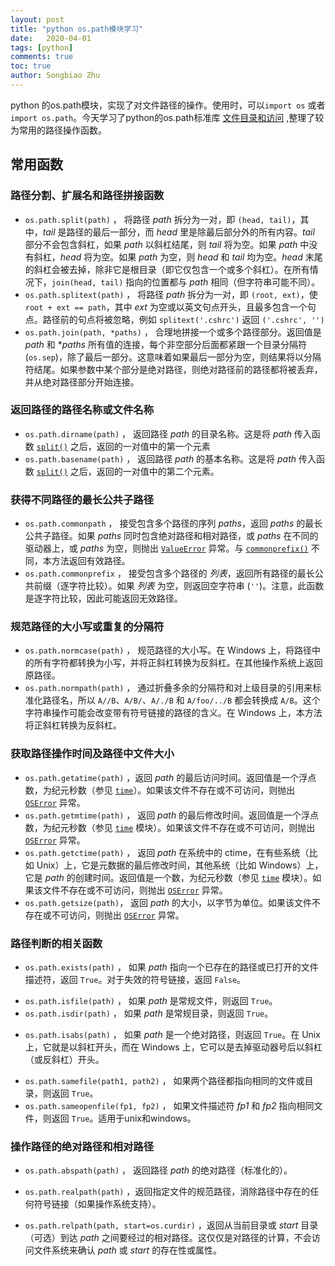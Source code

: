 ```yaml
---
layout: post
title: "python os.path模块学习"
date:   2020-04-01
tags: [python]
comments: true
toc: true
author: Songbiao Zhu
---
```


python 的os.path模块，实现了对文件路径的操作。使用时，可以`import os` 或者`import os.path`。今天学习了python的os.path标准库 [文件目录和访问](https://docs.python.org/zh-cn/3/library/os.path.html) ,整理了较为常用的路径操作函数。

<!-- more -->

## 常用函数

### 路径分割、扩展名和路径拼接函数

- `os.path.split(path)` ， 将路径 *path* 拆分为一对，即 `(head, tail)`，其中，*tail* 是路径的最后一部分，而 *head* 里是除最后部分外的所有内容。*tail* 部分不会包含斜杠，如果 *path* 以斜杠结尾，则 *tail* 将为空。如果 *path* 中没有斜杠，*head* 将为空。如果 *path* 为空，则 *head* 和 *tail* 均为空。*head* 末尾的斜杠会被去掉，除非它是根目录（即它仅包含一个或多个斜杠）。在所有情况下，`join(head, tail)` 指向的位置都与 *path* 相同（但字符串可能不同）。
- `os.path.splitext(path)` ， 将路径 *path* 拆分为一对，即 `(root, ext)`，使 `root + ext == path`，其中 *ext* 为空或以英文句点开头，且最多包含一个句点。路径前的句点将被忽略，例如 `splitext('.cshrc')` 返回 `('.cshrc', '')`
- `os.path.join(path, *paths)` ， 合理地拼接一个或多个路径部分。返回值是 *path* 和 **paths* 所有值的连接，每个非空部分后面都紧跟一个目录分隔符 (`os.sep`)，除了最后一部分。这意味着如果最后一部分为空，则结果将以分隔符结尾。如果参数中某个部分是绝对路径，则绝对路径前的路径都将被丢弃，并从绝对路径部分开始连接。

### 返回路径的路径名称或文件名称

* `os.path.dirname(path)` ， 返回路径 *path* 的目录名称。这是将 *path* 传入函数 [`split()`](https://docs.python.org/zh-cn/3/library/os.path.html#os.path.split) 之后，返回的一对值中的第一个元素
* `os.path.basename(path)` ， 返回路径 *path* 的基本名称。这是将 *path* 传入函数 [`split()`](https://docs.python.org/zh-cn/3/library/os.path.html#os.path.split) 之后，返回的一对值中的第二个元素。

### 获得不同路径的最长公共子路径

* `os.path.commonpath` ， 接受包含多个路径的序列 *paths*，返回 *paths* 的最长公共子路径。如果 *paths* 同时包含绝对路径和相对路径，或 *paths* 在不同的驱动器上，或 *paths* 为空，则抛出 [`ValueError`](https://docs.python.org/zh-cn/3/library/exceptions.html#ValueError) 异常。与 [`commonprefix()`](https://docs.python.org/zh-cn/3/library/os.path.html#os.path.commonprefix) 不同，本方法返回有效路径。
* `os.path.commonprefix` ， 接受包含多个路径的 *列表*，返回所有路径的最长公共前缀（逐字符比较）。如果 *列表* 为空，则返回空字符串 (`''`)。注意，此函数是逐字符比较，因此可能返回无效路径。

### 规范路径的大小写或重复的分隔符

* `os.path.normcase(path)` ， 规范路径的大小写。在 Windows 上，将路径中的所有字符都转换为小写，并将正斜杠转换为反斜杠。在其他操作系统上返回原路径。
* `os.path.normpath(path)` ， 通过折叠多余的分隔符和对上级目录的引用来标准化路径名，所以 `A//B`、`A/B/`、`A/./B` 和 `A/foo/../B` 都会转换成 `A/B`。这个字符串操作可能会改变带有符号链接的路径的含义。在 Windows 上，本方法将正斜杠转换为反斜杠。

### 获取路径操作时间及路径中文件大小

- `os.path.getatime(path)` ，返回 *path* 的最后访问时间。返回值是一个浮点数，为纪元秒数（参见 [`time`](https://docs.python.org/zh-cn/3/library/time.html#module-time)）。如果该文件不存在或不可访问，则抛出 [`OSError`](https://docs.python.org/zh-cn/3/library/exceptions.html#OSError) 异常。
- `os.path.getmtime(path)` ， 返回 *path* 的最后修改时间。返回值是一个浮点数，为纪元秒数（参见 [`time`](https://docs.python.org/zh-cn/3/library/time.html#module-time) 模块）。如果该文件不存在或不可访问，则抛出 [`OSError`](https://docs.python.org/zh-cn/3/library/exceptions.html#OSError) 异常。
- `os.path.getctime(path)` ， 返回 *path* 在系统中的 ctime，在有些系统（比如 Unix）上，它是元数据的最后修改时间，其他系统（比如 Windows）上，它是 *path* 的创建时间。返回值是一个数，为纪元秒数（参见 [`time`](https://docs.python.org/zh-cn/3/library/time.html#module-time) 模块）。如果该文件不存在或不可访问，则抛出 [`OSError`](https://docs.python.org/zh-cn/3/library/exceptions.html#OSError) 异常。
- `os.path.getsize(path)`， 返回 *path* 的大小，以字节为单位。如果该文件不存在或不可访问，则抛出 [`OSError`](https://docs.python.org/zh-cn/3/library/exceptions.html#OSError) 异常。

### 路径判断的相关函数

* `os.path.exists(path)` ， 如果 *path* 指向一个已存在的路径或已打开的文件描述符，返回 `True`。对于失效的符号链接，返回 `False`。

- `os.path.isfile(path)` ， 如果 *path* 是常规文件，则返回 `True`。
- `os.path.isdir(path)` ， 如果 *path* 是常规目录，则返回 `True`。

* `os.path.isabs(path)` ， 如果 *path* 是一个绝对路径，则返回 `True`。在 Unix 上，它就是以斜杠开头，而在 Windows 上，它可以是去掉驱动器号后以斜杠（或反斜杠）开头。

- `os.path.samefile(path1, path2)` ， 如果两个路径都指向相同的文件或目录，则返回 `True`。
- `os.path.sameopenfile(fp1, fp2)` ， 如果文件描述符 *fp1* 和 *fp2* 指向相同文件，则返回 `True`。适用于unix和windows。

### 操作路径的绝对路径和相对路径

- `os.path.abspath(path)` ， 返回路径 *path* 的绝对路径（标准化的）。

- `os.path.realpath(path)` ，返回指定文件的规范路径，消除路径中存在的任何符号链接（如果操作系统支持）。
- `os.path.relpath(path, start=os.curdir)` ，返回从当前目录或 *start* 目录（可选）到达 *path* 之间要经过的相对路径。这仅仅是对路径的计算，不会访问文件系统来确认 *path* 或 *start* 的存在性或属性。